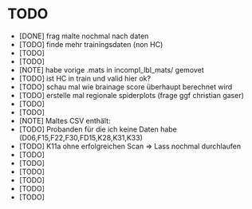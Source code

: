 # TODO

* [DONE] frag malte nochmal nach daten
* [TODO] finde mehr trainingsdaten (non HC)
* [TODO] 
* [TODO] 
* [NOTE] habe vorige .mats in incompl_lbl_mats/ gemovet
* [TODO] ist HC in train und valid hier ok?
* [TODO] schau mal wie brainage score überhaupt berechnet wird
* [TODO] erstelle mal regionale spiderplots (frage ggf christian gaser)
* [TODO] 
* [TODO] 
* [NOTE] Maltes CSV enthält:
* [TODO] Probanden für die ich keine Daten habe (D06,F15,F22,F30,FD15,K28,K31,K33)
* [TODO] K11a ohne erfolgreichen Scan => Lass nochmal durchlaufen
* [TODO] 
* [TODO] 
* [TODO] 
* [TODO] 
* [TODO] 
* [TODO] 
